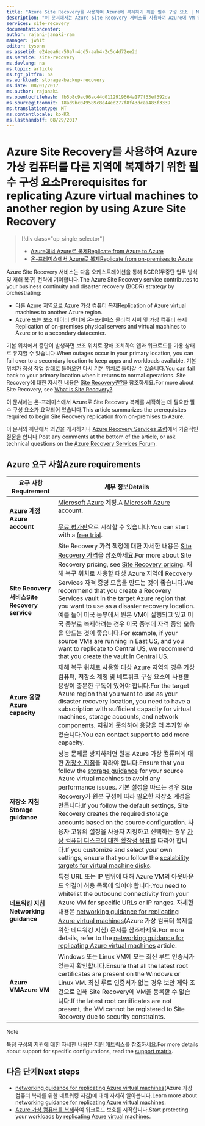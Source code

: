 ```yaml
---
title: "Azure Site Recovery를 사용하여 Azure에 복제하기 위한 필수 구성 요소 | Microsoft Docs"
description: "이 문서에서는 Azure Site Recovery 서비스를 사용하여 Azure에 VM 및 물리적 컴퓨터를 복제하기 위한 필수 구성 요소를 설명합니다."
services: site-recovery
documentationcenter: 
author: rajani-janaki-ram
manager: jwhit
editor: tysonn
ms.assetid: e24eea6c-50a7-4cd5-aab4-2c5c4d72ee2d
ms.service: site-recovery
ms.devlang: na
ms.topic: article
ms.tgt_pltfrm: na
ms.workload: storage-backup-recovery
ms.date: 08/01/2017
ms.author: rajanaki
ms.openlocfilehash: fb5b8c9ac96ac44d0112919664a177f33ef392da
ms.sourcegitcommit: 18ad9bc049589c8e44ed277f8f43dcaa483f3339
ms.translationtype: MT
ms.contentlocale: ko-KR
ms.lasthandoff: 08/29/2017
---
```

#  <a name="prerequisites-for-replicating-azure-virtual-machines-to-another-region-by-using-azure-site-recovery"></a><span data-ttu-id="75090-103">Azure Site Recovery를 사용하여 Azure 가상 컴퓨터를 다른 지역에 복제하기 위한 필수 구성 요소</span><span class="sxs-lookup"><span data-stu-id="75090-103">Prerequisites for replicating Azure virtual machines to another region by using Azure Site Recovery</span></span>

> [!div class="op_single_selector"]
> * [<span data-ttu-id="75090-104">Azure에서 Azure로 복제</span><span class="sxs-lookup"><span data-stu-id="75090-104">Replicate from Azure to Azure</span></span>](site-recovery-azure-to-azure-prereq.md)
> * [<span data-ttu-id="75090-105">온-프레미스에서 Azure로 복제</span><span class="sxs-lookup"><span data-stu-id="75090-105">Replicate from on-premises to Azure</span></span>](site-recovery-prereq.md)

<span data-ttu-id="75090-106">Azure Site Recovery 서비스는 다음 오케스트레이션을 통해 BCDR(무중단 업무 방식 및 재해 복구) 전략에 기여합니다.</span><span class="sxs-lookup"><span data-stu-id="75090-106">The Azure Site Recovery service contributes to your business continuity and disaster recovery (BCDR) strategy by orchestrating:</span></span>
* <span data-ttu-id="75090-107">다른 Azure 지역으로 Azure 가상 컴퓨터 복제</span><span class="sxs-lookup"><span data-stu-id="75090-107">Replication of Azure virtual machines to another Azure region.</span></span>
* <span data-ttu-id="75090-108">Azure 또는 보조 데이터 센터에 온-프레미스 물리적 서버 및 가상 컴퓨터 복제</span><span class="sxs-lookup"><span data-stu-id="75090-108">Replication of on-premises physical servers and virtual machines to Azure or to a secondary datacenter.</span></span> 

<span data-ttu-id="75090-109">기본 위치에서 중단이 발생하면 보조 위치로 장애 조치하여 앱과 워크로드를 가용 상태로 유지할 수 있습니다.</span><span class="sxs-lookup"><span data-stu-id="75090-109">When outages occur in your primary location, you can fail over to a secondary location to keep apps and workloads available.</span></span> <span data-ttu-id="75090-110">기본 위치가 정상 작업 상태로 돌아오면 다시 기본 위치로 돌아갈 수 있습니다.</span><span class="sxs-lookup"><span data-stu-id="75090-110">You can fail back to your primary location when it returns to normal operations.</span></span> <span data-ttu-id="75090-111">Site Recovery에 대한 자세한 내용은 [Site Recovery란?](site-recovery-overview.md)을 참조하세요.</span><span class="sxs-lookup"><span data-stu-id="75090-111">For more about Site Recovery, see [What is Site Recovery?](site-recovery-overview.md).</span></span>

<span data-ttu-id="75090-112">이 문서에는 온-프레미스에서 Azure로 Site Recovery 복제를 시작하는 데 필요한 필수 구성 요소가 요약되어 있습니다.</span><span class="sxs-lookup"><span data-stu-id="75090-112">This article summarizes the prerequisites required to begin Site Recovery replication from on-premises to Azure.</span></span>

<span data-ttu-id="75090-113">이 문서의 하단에서 의견을 게시하거나 [Azure Recovery Services 포럼](https://social.msdn.microsoft.com/forums/azure/home?forum=hypervrecovmgr)에서 기술적인 질문을 합니다.</span><span class="sxs-lookup"><span data-stu-id="75090-113">Post any comments at the bottom of the article, or ask technical questions on the [Azure Recovery Services Forum](https://social.msdn.microsoft.com/forums/azure/home?forum=hypervrecovmgr).</span></span>


## <a name="azure-requirements"></a><span data-ttu-id="75090-114">Azure 요구 사항</span><span class="sxs-lookup"><span data-stu-id="75090-114">Azure requirements</span></span>

<span data-ttu-id="75090-115">**요구 사항**</span><span class="sxs-lookup"><span data-stu-id="75090-115">**Requirement**</span></span> | <span data-ttu-id="75090-116">**세부 정보**</span><span class="sxs-lookup"><span data-stu-id="75090-116">**Details**</span></span>
--- | ---
<span data-ttu-id="75090-117">**Azure 계정**</span><span class="sxs-lookup"><span data-stu-id="75090-117">**Azure account**</span></span> | <span data-ttu-id="75090-118">[Microsoft Azure](http://azure.microsoft.com/) 계정.</span><span class="sxs-lookup"><span data-stu-id="75090-118">A [Microsoft Azure](http://azure.microsoft.com/) account.</span></span><br/><br/> <span data-ttu-id="75090-119">[무료 평가판](https://azure.microsoft.com/pricing/free-trial/)으로 시작할 수 있습니다.</span><span class="sxs-lookup"><span data-stu-id="75090-119">You can start with a [free trial](https://azure.microsoft.com/pricing/free-trial/).</span></span>
<span data-ttu-id="75090-120">**Site Recovery 서비스**</span><span class="sxs-lookup"><span data-stu-id="75090-120">**Site Recovery service**</span></span> | <span data-ttu-id="75090-121">Site Recovery 가격 책정에 대한 자세한 내용은 [Site Recovery 가격](https://azure.microsoft.com/pricing/details/site-recovery/)을 참조하세요.</span><span class="sxs-lookup"><span data-stu-id="75090-121">For more about Site Recovery pricing, see [Site Recovery pricing](https://azure.microsoft.com/pricing/details/site-recovery/).</span></span> <span data-ttu-id="75090-122">재해 복구 위치로 사용할 대상 Azure 지역에 Recovery Services 자격 증명 모음을 만드는 것이 좋습니다.</span><span class="sxs-lookup"><span data-stu-id="75090-122">We recommend that you create a Recovery Services vault in the target Azure region that you want to use as a disaster recovery location.</span></span> <span data-ttu-id="75090-123">예를 들어 미국 동부에서 원본 VM이 실행되고 있고 미국 중부로 복제하려는 경우 미국 중부에 자격 증명 모음을 만드는 것이 좋습니다.</span><span class="sxs-lookup"><span data-stu-id="75090-123">For example, if your source VMs are running in East US, and you want to replicate to Central US, we recommend that you create the vault in Central US.</span></span>|
<span data-ttu-id="75090-124">**Azure 용량**</span><span class="sxs-lookup"><span data-stu-id="75090-124">**Azure capacity**</span></span> | <span data-ttu-id="75090-125">재해 복구 위치로 사용할 대상 Azure 지역의 경우 가상 컴퓨터, 저장소 계정 및 네트워크 구성 요소에 사용할 용량이 충분한 구독이 있어야 합니다.</span><span class="sxs-lookup"><span data-stu-id="75090-125">For the target Azure region that you want to use as your disaster recovery location, you need to have a subscription with sufficient capacity for virtual machines, storage accounts, and network components.</span></span> <span data-ttu-id="75090-126">지원에 문의하여 용량을 더 추가할 수 있습니다.</span><span class="sxs-lookup"><span data-stu-id="75090-126">You can contact support to add more capacity.</span></span>
<span data-ttu-id="75090-127">**저장소 지침**</span><span class="sxs-lookup"><span data-stu-id="75090-127">**Storage guidance**</span></span> | <span data-ttu-id="75090-128">성능 문제를 방지하려면 원본 Azure 가상 컴퓨터에 대한 [저장소 지침](../storage/common/storage-scalability-targets.md#scalability-targets-for-virtual-machine-disks)을 따라야 합니다.</span><span class="sxs-lookup"><span data-stu-id="75090-128">Ensure that you follow the [storage guidance](../storage/common/storage-scalability-targets.md#scalability-targets-for-virtual-machine-disks) for your source Azure virtual machines to avoid any performance issues.</span></span> <span data-ttu-id="75090-129">기본 설정을 따르는 경우 Site Recovery가 원본 구성에 따라 필요한 저장소 계정을 만듭니다.</span><span class="sxs-lookup"><span data-stu-id="75090-129">If you follow the default settings, Site Recovery creates the required storage accounts based on the source configuration.</span></span> <span data-ttu-id="75090-130">사용자 고유의 설정을 사용자 지정하고 선택하는 경우 [가상 컴퓨터 디스크에 대한 확장성 목표](../storage/common/storage-scalability-targets.md#scalability-targets-for-virtual-machine-disks)를 따라야 합니다.</span><span class="sxs-lookup"><span data-stu-id="75090-130">If you customize and select your own settings, ensure that you follow the [scalability targets for virtual machine disks](../storage/common/storage-scalability-targets.md#scalability-targets-for-virtual-machine-disks).</span></span>
<span data-ttu-id="75090-131">**네트워킹 지침**</span><span class="sxs-lookup"><span data-stu-id="75090-131">**Networking guidance**</span></span> | <span data-ttu-id="75090-132">특정 URL 또는 IP 범위에 대해 Azure VM의 아웃바운드 연결이 허용 목록에 있어야 합니다.</span><span class="sxs-lookup"><span data-stu-id="75090-132">You need to whitelist the outbound connectivity from your Azure VM for specific URLs or IP ranges.</span></span> <span data-ttu-id="75090-133">자세한 내용은 [networking guidance for replicating Azure virtual machines](site-recovery-azure-to-azure-networking-guidance.md)(Azure 가상 컴퓨터 복제를 위한 네트워킹 지침) 문서를 참조하세요.</span><span class="sxs-lookup"><span data-stu-id="75090-133">For more details, refer to the [networking guidance for replicating Azure virtual machines](site-recovery-azure-to-azure-networking-guidance.md) article.</span></span>
<span data-ttu-id="75090-134">**Azure VM**</span><span class="sxs-lookup"><span data-stu-id="75090-134">**Azure VM**</span></span> | <span data-ttu-id="75090-135">Windows 또는 Linux VM에 모든 최신 루트 인증서가 있는지 확인합니다.</span><span class="sxs-lookup"><span data-stu-id="75090-135">Ensure that all the latest root certificates are present on the Windows or Linux VM.</span></span> <span data-ttu-id="75090-136">최신 루트 인증서가 없는 경우 보안 제약 조건으로 인해 Site Recovery에 VM을 등록할 수 없습니다.</span><span class="sxs-lookup"><span data-stu-id="75090-136">If the latest root certificates are not present, the VM cannot be registered to Site Recovery due to security constraints.</span></span>

>[!NOTE]
><span data-ttu-id="75090-137">특정 구성의 지원에 대한 자세한 내용은 [지원 매트릭스](site-recovery-support-matrix-azure-to-azure.md)를 참조하세요.</span><span class="sxs-lookup"><span data-stu-id="75090-137">For more details about support for specific configurations, read the [support matrix](site-recovery-support-matrix-azure-to-azure.md).</span></span>

## <a name="next-steps"></a><span data-ttu-id="75090-138">다음 단계</span><span class="sxs-lookup"><span data-stu-id="75090-138">Next steps</span></span>
- <span data-ttu-id="75090-139">[networking guidance for replicating Azure virtual machines](site-recovery-azure-to-azure-networking-guidance.md)(Azure 가상 컴퓨터 복제를 위한 네트워킹 지침)에 대해 자세히 알아봅니다.</span><span class="sxs-lookup"><span data-stu-id="75090-139">Learn more about [networking guidance for replicating Azure virtual machines](site-recovery-azure-to-azure-networking-guidance.md).</span></span>
- <span data-ttu-id="75090-140">[Azure 가상 컴퓨터를 복제](site-recovery-azure-to-azure.md)하여 워크로드 보호를 시작합니다.</span><span class="sxs-lookup"><span data-stu-id="75090-140">Start protecting your workloads by [replicating Azure virtual machines](site-recovery-azure-to-azure.md).</span></span>
